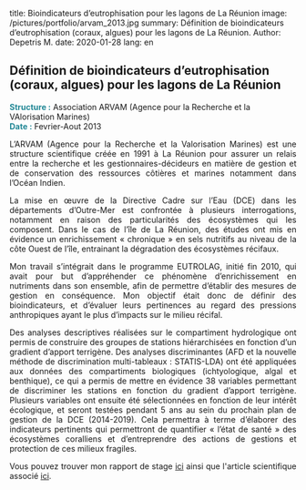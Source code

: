 title: Bioindicateurs d’eutrophisation pour les lagons de La Réunion
image: /pictures/portfolio/arvam_2013.jpg
summary: Définition de bioindicateurs d’eutrophisation (coraux, algues) pour les lagons de La Réunion.
Author: Depetris M.
date: 2020-01-28
lang: en

## Définition de bioindicateurs d’eutrophisation (coraux, algues) pour les lagons de La Réunion

<font color="#238896"><strong>Structure :</strong></font> Association ARVAM (Agence pour la Recherche et la VAlorisation Marines)
<br><font color="#238896"><strong>Date :</strong></font> Fevrier-Aout 2013

<p style="text-align: justify">
L’ARVAM (Agence pour la Recherche et la Valorisation Marines) est une structure scientifique créée en 1991 à La Réunion pour assurer un relais entre la recherche et les gestionnaires-décideurs en matière de gestion et de conservation des ressources côtières et marines notamment dans l’Océan Indien.
</p>

<p style="text-align: justify">
La mise en œuvre de la Directive Cadre sur l’Eau (DCE) dans les départements d’Outre-Mer est confrontée à plusieurs interrogations, notamment en raison des particularités des écosystèmes qui les composent. Dans le cas de l’île de La Réunion, des études ont mis en évidence un enrichissement « chronique » en sels nutritifs au niveau de la côte Ouest de l’île, entrainant la dégradation des écosystèmes récifaux.
</p>

<p style="text-align: justify">
Mon travail s’intégrait dans le programme EUTROLAG, initié fin 2010, qui avait pour but d’appréhender ce phénomène d’enrichissement en nutriments dans son ensemble, afin de permettre d’établir des mesures de gestion en conséquence. Mon objectif était donc de définir des bioindicateurs, et d’évaluer leurs pertinences au regard des pressions anthropiques ayant le plus d’impacts sur le milieu récifal.
</p>

<p style="text-align: justify">
Des analyses descriptives réalisées sur le compartiment hydrologique ont permis de construire des groupes de stations hiérarchisées en fonction d’un gradient d’apport terrigène. Des analyses discriminantes (AFD et la nouvelle méthode de discrimination multi-tableaux : STATIS-LDA) ont été appliquées aux données des compartiments biologiques (ichtyologique, algal et benthique), ce qui a permis de mettre en évidence 38 variables permettant de discriminer les stations en fonction du gradient d’apport terrigène. Plusieurs variables ont ensuite été sélectionnées en fonction de leur intérêt écologique, et seront testées pendant 5 ans au sein du prochain plan de gestion de la DCE (2014-2019). Cela permettra à terme d’élaborer des indicateurs pertinents qui permettront de quantifier « l’état de santé » des écosystèmes coralliens et d’entreprendre des actions de gestions et protection de ces milieux fragiles.
</p>

<p style="text-align: justify">
Vous pouvez trouver mon rapport de stage <a href="/documents/pdfs/rapport_depetris_arvam_2013.pdf" target="_blank">ici</a> ainsi que l'article scientifique associé <a href="/documents/articles/zubia_and_al_2018.pdf" target="_blank">ici</a>.
</p>